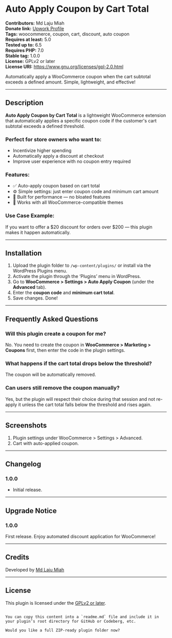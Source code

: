 
# Auto Apply Coupon by Cart Total

**Contributors:** Md Laju Miah  
**Donate link:** [Upwork Profile](https://www.upwork.com/freelancers/~0149190c8d83bae2e2)  
**Tags:** woocommerce, coupon, cart, discount, auto coupon  
**Requires at least:** 5.0  
**Tested up to:** 6.5  
**Requires PHP:** 7.0  
**Stable tag:** 1.0.0  
**License:** GPLv2 or later  
**License URI:** https://www.gnu.org/licenses/gpl-2.0.html  

Automatically apply a WooCommerce coupon when the cart subtotal exceeds a defined amount. Simple, lightweight, and effective!

---

## Description

**Auto Apply Coupon by Cart Total** is a lightweight WooCommerce extension that automatically applies a specific coupon code if the customer's cart subtotal exceeds a defined threshold.

### Perfect for store owners who want to:
- Incentivize higher spending
- Automatically apply a discount at checkout
- Improve user experience with no coupon entry required

### Features:
- ✅ Auto-apply coupon based on cart total  
- ⚙️ Simple settings: just enter coupon code and minimum cart amount  
- 🚀 Built for performance — no bloated features  
- 🎨 Works with all WooCommerce-compatible themes  

### Use Case Example:
If you want to offer a $20 discount for orders over $200 — this plugin makes it happen automatically.

---

## Installation

1. Upload the plugin folder to `/wp-content/plugins/` or install via the WordPress Plugins menu.  
2. Activate the plugin through the ‘Plugins’ menu in WordPress.  
3. Go to **WooCommerce > Settings > Auto Apply Coupon** (under the **Advanced** tab).  
4. Enter the **coupon code** and **minimum cart total**.  
5. Save changes. Done!

---

## Frequently Asked Questions

### Will this plugin create a coupon for me?
No. You need to create the coupon in **WooCommerce > Marketing > Coupons** first, then enter the code in the plugin settings.

### What happens if the cart total drops below the threshold?
The coupon will be automatically removed.

### Can users still remove the coupon manually?
Yes, but the plugin will respect their choice during that session and not re-apply it unless the cart total falls below the threshold and rises again.

---

## Screenshots

1. Plugin settings under WooCommerce > Settings > Advanced.  
2. Cart with auto-applied coupon.

---

## Changelog

### 1.0.0
- Initial release.

---

## Upgrade Notice

### 1.0.0
First release. Enjoy automated discount application for WooCommerce!

---

## Credits

Developed by [Md Laju Miah](https://www.upwork.com/freelancers/~0149190c8d83bae2e2)

---

## License

This plugin is licensed under the [GPLv2 or later](https://www.gnu.org/licenses/gpl-2.0.html).
```

You can copy this content into a `readme.md` file and include it in your plugin’s root directory for GitHub or Codeberg, etc.

Would you like a full ZIP-ready plugin folder now?
